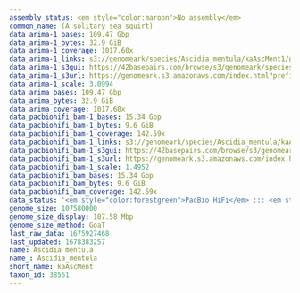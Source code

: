 ```yaml
---
assembly_status: <em style="color:maroon">No assembly</em>
common_name: (A solitary sea squirt)
data_arima-1_bases: 109.47 Gbp
data_arima-1_bytes: 32.9 GiB
data_arima-1_coverage: 1017.60x
data_arima-1_links: s3://genomeark/species/Ascidia_mentula/kaAscMent1/genomic_data/arima/<br>
data_arima-1_s3gui: https://42basepairs.com/browse/s3/genomeark/species/Ascidia_mentula/kaAscMent1/genomic_data/arima/
data_arima-1_s3url: https://genomeark.s3.amazonaws.com/index.html?prefix=species/Ascidia_mentula/kaAscMent1/genomic_data/arima/
data_arima-1_scale: 3.0994
data_arima_bases: 109.47 Gbp
data_arima_bytes: 32.9 GiB
data_arima_coverage: 1017.60x
data_pacbiohifi_bam-1_bases: 15.34 Gbp
data_pacbiohifi_bam-1_bytes: 9.6 GiB
data_pacbiohifi_bam-1_coverage: 142.59x
data_pacbiohifi_bam-1_links: s3://genomeark/species/Ascidia_mentula/kaAscMent1/genomic_data/pacbio_hifi/<br>
data_pacbiohifi_bam-1_s3gui: https://42basepairs.com/browse/s3/genomeark/species/Ascidia_mentula/kaAscMent1/genomic_data/pacbio_hifi/
data_pacbiohifi_bam-1_s3url: https://genomeark.s3.amazonaws.com/index.html?prefix=species/Ascidia_mentula/kaAscMent1/genomic_data/pacbio_hifi/
data_pacbiohifi_bam-1_scale: 1.4952
data_pacbiohifi_bam_bases: 15.34 Gbp
data_pacbiohifi_bam_bytes: 9.6 GiB
data_pacbiohifi_bam_coverage: 142.59x
data_status: '<em style="color:forestgreen">PacBio HiFi</em> ::: <em style="color:forestgreen">Arima</em>'
genome_size: 107580000
genome_size_display: 107.58 Mbp
genome_size_method: GoaT
last_raw_data: 1675927468
last_updated: 1678383257
name: Ascidia mentula
name_: Ascidia_mentula
short_name: kaAscMent
taxon_id: 38561
---
```


